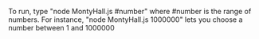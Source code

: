 To run, type
"node MontyHall.js #number"
where #number is the range of numbers. For instance,
"node MontyHall.js 1000000" lets you choose a number between 1 and 1000000


